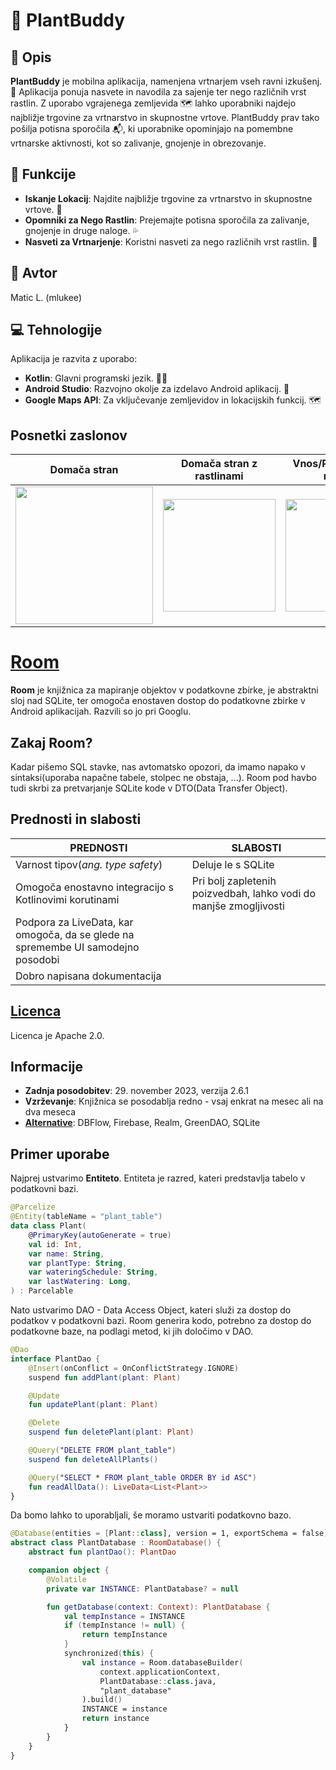 # 🌱 PlantBuddy

## 📖 Opis
**PlantBuddy** je mobilna aplikacija, namenjena vrtnarjem vseh ravni izkušenj. 🌼 Aplikacija ponuja nasvete in navodila za sajenje ter nego različnih vrst rastlin. Z uporabo vgrajenega zemljevida 🗺 lahko uporabniki najdejo najbližje trgovine za vrtnarstvo in skupnostne vrtove. PlantBuddy prav tako pošilja potisna sporočila 📬, ki uporabnike opominjajo na pomembne vrtnarske aktivnosti, kot so zalivanje, gnojenje in obrezovanje.

## 🌟 Funkcije
- **Iskanje Lokacij**: Najdite najbližje trgovine za vrtnarstvo in skupnostne vrtove. 📍
- **Opomniki za Nego Rastlin**: Prejemajte potisna sporočila za zalivanje, gnojenje in druge naloge. 💦
- **Nasveti za Vrtnarjenje**: Koristni nasveti za nego različnih vrst rastlin. 🌿

## 👤 Avtor
Matic L. (mlukee)

## 💻 Tehnologije
Aplikacija je razvita z uporabo:
- **Kotlin**: Glavni programski jezik. 👨‍💻
- **Android Studio**: Razvojno okolje za izdelavo Android aplikacij. 📱
- **Google Maps API**: Za vključevanje zemljevidov in lokacijskih funkcij. 🗺️

## Posnetki zaslonov
| Domača stran | Domača stran z rastlinami | Vnos/Posodabljanje rastline | Prikaz trgovin na zemljevidu | Podrobnosti posamezne trgovine |
|--------------|---------------------------|----------------------------|-----------------------------|--------------------------------|
| <img src="https://github.com/mlukee/plantBuddyMobileApp/assets/31586745/47680aae-e164-4ab5-8e9c-a3486bf54d02" width="220"> | <img src="https://github.com/mlukee/plantBuddyMobileApp/assets/31586745/99c94e9e-39d2-4cb7-bc70-9f85048d95b2" width="180"> | <img src="https://github.com/mlukee/plantBuddyMobileApp/assets/31586745/362ecdb2-799b-4645-9700-5215637320e3" width="180"> | <img src="https://github.com/mlukee/plantBuddyMobileApp/assets/31586745/50c44b1a-5593-4a40-b383-f874c1e9c903" width="180"> | <img src="https://github.com/mlukee/plantBuddyMobileApp/assets/31586745/e13bc3b2-bc2c-4f1d-a5e2-50b896aeeff4" width="180"> |


# [Room](https://developer.android.com/jetpack/androidx/releases/room)
**Room** je knjižnica za mapiranje objektov v podatkovne zbirke, je abstraktni sloj nad SQLite, ter omogoča enostaven dostop do podatkovne zbirke v Android aplikacijah. Razvili so jo pri Googlu.

## Zakaj Room?
Kadar pišemo SQL stavke, nas avtomatsko opozori, da imamo napako v sintaksi(uporaba napačne tabele, stolpec ne obstaja, ...). Room pod havbo tudi skrbi za pretvarjanje SQLite kode v DTO(Data Transfer Object).

## Prednosti in slabosti
| PREDNOSTI | SLABOSTI |
------------|-----------|
|Varnost tipov(*ang. type safety*) | Deluje le s SQLite |
|Omogoča enostavno integracijo s Kotlinovimi korutinami | Pri bolj zapletenih poizvedbah, lahko vodi do manjše zmogljivosti |
|Podpora za LiveData, kar omogoča, da se glede na spremembe UI samodejno posodobi | |
|Dobro napisana dokumentacija| |

## [Licenca](https://source.android.com/license)
Licenca je Apache 2.0.

## Informacije
 - **Zadnja posodobitev**: 29. november 2023, verzija 2.6.1
 - **Vzrževanje**: Knjižnica se posodablja redno - vsaj enkrat na mesec ali na dva meseca
 - **[Alternative](https://stackshare.io/android-room)**: DBFlow, Firebase, Realm, GreenDAO, SQLite

## Primer uporabe
Najprej ustvarimo **Entiteto**. Entiteta je razred, kateri predstavlja tabelo v podatkovni bazi.

```kotlin
@Parcelize
@Entity(tableName = "plant_table")
data class Plant(
    @PrimaryKey(autoGenerate = true)
    val id: Int,
    var name: String,
    var plantType: String,
    var wateringSchedule: String,
    var lastWatering: Long,
) : Parcelable
```

Nato ustvarimo DAO - Data Access Object, kateri služi za dostop do podatkov v podatkovni bazi. Room generira kodo, potrebno za dostop do podatkovne baze, na podlagi metod, ki jih določimo v DAO.
```kotlin
@Dao
interface PlantDao {
    @Insert(onConflict = OnConflictStrategy.IGNORE)
    suspend fun addPlant(plant: Plant)

    @Update
    fun updatePlant(plant: Plant)

    @Delete
    suspend fun deletePlant(plant: Plant)

    @Query("DELETE FROM plant_table")
    suspend fun deleteAllPlants()

    @Query("SELECT * FROM plant_table ORDER BY id ASC")
    fun readAllData(): LiveData<List<Plant>>
}
```

Da bomo lahko to uporabljali, še moramo ustvariti podatkovno bazo.
```kotlin
@Database(entities = [Plant::class], version = 1, exportSchema = false)
abstract class PlantDatabase : RoomDatabase() {
    abstract fun plantDao(): PlantDao

    companion object {
        @Volatile
        private var INSTANCE: PlantDatabase? = null

        fun getDatabase(context: Context): PlantDatabase {
            val tempInstance = INSTANCE
            if (tempInstance != null) {
                return tempInstance
            }
            synchronized(this) {
                val instance = Room.databaseBuilder(
                    context.applicationContext,
                    PlantDatabase::class.java,
                    "plant_database"
                ).build()
                INSTANCE = instance
                return instance
            }
        }
    }
}
```




